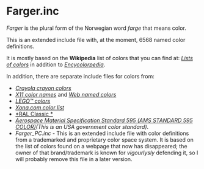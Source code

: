 # Farger.inc
*Farger* is the plural form of the Norwegian word *farge* that means color.

This is an extended include file with, at the moment, 6568 named color definitions.

It is mostly based on the **Wikipedia** list of colors that you can find at: [*Lists of colors*](http://en.wikipedia.org/wiki/List_of_colors) in addition to [*Encycolorpedia*](https://encycolorpedia.com/named).

In addition, there are separate include files for colors from:

- [*Crayola crayon colors*](https://en.wikipedia.org/wiki/List_of_Crayola_crayon_colors)
- [*X11 color names*](https://en.wikipedia.org/wiki/X11_color_names) and [*Web named colors*](https://en.wikipedia.org/wiki/Web_colors)
- [*LEGO™ colors*](http://www.peeron.com/cgi-bin/invcgis/colorguide.cgi)
- [*Xona.com color list*](http://xona.com/misc/colorlist/)
- [*RAL Classic *](https://en.wikipedia.org/wiki/List_of_RAL_colors#Overview)
- [*Aerospace Material Specification Standard 595 (AMS STANDARD 595 COLOR)*](http://www.federalstandardcolor.com/)_(This is an USA government color standard)_.
- *Farger_PC.inc* - This is an extended include file with color definitions from a trademarked and proprietary color space system. It is based on the list of colors found on a webpage that now has disappeared; the owner of that brand/trademark is known for _vigourlysly_ defending it, so I will probably remove this file in a later version.


